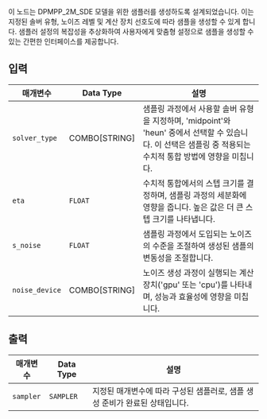 
이 노드는 DPMPP_2M_SDE 모델을 위한 샘플러를 생성하도록 설계되었습니다. 이는 지정된 솔버 유형, 노이즈 레벨 및 계산 장치 선호도에 따라 샘플을 생성할 수 있게 합니다. 샘플러 설정의 복잡성을 추상화하여 사용자에게 맞춤형 설정으로 샘플을 생성할 수 있는 간편한 인터페이스를 제공합니다.

## 입력

| 매개변수       | Data Type | 설명                                                                 |
|-----------------|-------------|-----------------------------------------------------------------------------|
| `solver_type`   | COMBO[STRING] | 샘플링 과정에서 사용할 솔버 유형을 지정하며, 'midpoint'와 'heun' 중에서 선택할 수 있습니다. 이 선택은 샘플링 중 적용되는 수치적 통합 방법에 영향을 미칩니다. |
| `eta`           | `FLOAT`     | 수치적 통합에서의 스텝 크기를 결정하며, 샘플링 과정의 세분화에 영향을 줍니다. 높은 값은 더 큰 스텝 크기를 나타냅니다. |
| `s_noise`       | `FLOAT`     | 샘플링 과정에서 도입되는 노이즈의 수준을 조절하여 생성된 샘플의 변동성을 조절합니다. |
| `noise_device`  | COMBO[STRING] | 노이즈 생성 과정이 실행되는 계산 장치('gpu' 또는 'cpu')를 나타내며, 성능과 효율성에 영향을 미칩니다. |

## 출력

| 매개변수       | Data Type | 설명                                                                 |
|-----------------|-------------|-----------------------------------------------------------------------------|
| `sampler`       | `SAMPLER`   | 지정된 매개변수에 따라 구성된 샘플러로, 샘플 생성 준비가 완료된 상태입니다. |
